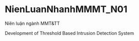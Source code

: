 # NienLuanNhanhMMMT_N01
Niên luận ngành MMT&amp;TT

Development of Threshold Based Intrusion Detection System

